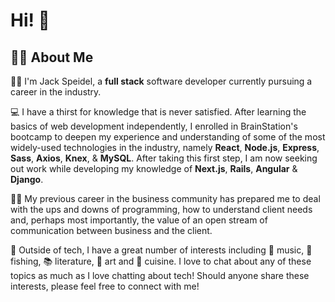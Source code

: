 # Hi! 👋

## 🙋‍♂️ About Me 
👨‍💻 I'm Jack Speidel, a **full stack** software developer currently pursuing a career in the industry. 

💻 I have a thirst for knowledge that is never satisfied. After learning the basics of web development independently, I enrolled in BrainStation's bootcamp to deepen my experience and understanding of some of the most widely-used technologies in the industry, namely **React**, **Node.js**, **Express**, **Sass**, **Axios**, **Knex**, & **MySQL**. After taking this first step, I am now seeking out work while developing my knowledge of **Next.js**, **Rails**, **Angular** & **Django**.

👨‍💼 My previous career in the business community has prepared me to deal with the ups and downs of programming, how to understand client needs and, perhaps most importantly, the value of an open stream of communication between business and the client.

🌴 Outside of tech, I have a great number of interests including 🎸 music, 🎣 fishing, 📚 literature, 🎨 art and 
🍛 cuisine. I love to chat about any of these topics as much as I love chatting about tech! Should anyone share these interests, please feel free to connect with me!

<!--
**JackSpeidel/jackspeidel** is a ✨ _special_ ✨ repository because its `README.md` (this file) appears on your GitHub profile.

Here are some ideas to get you started:

- 🔭 I’m currently working on ...
- 🌱 I’m currently learning ...
- 👯 I’m looking to collaborate on ...
- 🤔 I’m looking for help with ...
- 💬 Ask me about ...
- 📫 How to reach me: ...
- 😄 Pronouns: ...
- ⚡ Fun fact: ...
-->
